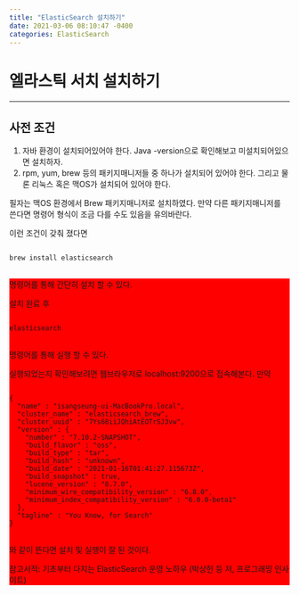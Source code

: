 ```yaml
---
title: "ElasticSearch 설치하기"
date: 2021-03-06 08:10:47 -0400
categories: ElasticSearch
---
```

# 엘라스틱 서치 설치하기
---
## 사전 조건

1. 자바 환경이 설치되어있어야 한다. Java -version으로 확인해보고 미설치되어있으면 설치하자.
2. rpm, yum, brew 등의 패키지매니저들 중 하나가 설치되어 있어야 한다. 그리고 물론 리눅스 혹은 맥OS가 설치되어 있어야 한다.

필자는 맥OS 환경에서 Brew 패키지매니저로 설치하였다. 만약 다른 패키지매니저를 쓴다면 명령어 형식이 조금 다를 수도 있음을 유의바란다.

이런 조건이 갖춰 졌다면
<div style="background-color:light blue; border-radius: 25px;">
<pre>
<code>
brew install elasticsearch
</code>
</pre>
<div style="background-color:red">
명령어를 통해 간단히 설치 할 수 있다.

설치 완료 후 
<pre>
<code>
elasticsearch
</code>
</pre>
명령어를 통해 실행 할 수 있다.

실행되었는지 확인해보려면 웹브라우저로 localhost:9200으로 접속해본다. 만약
<pre>
<code>
{
  "name" : "isangseung-ui-MacBookPro.local",
  "cluster_name" : "elasticsearch_brew",
  "cluster_uuid" : "7Ys68iiJQhiAtEOTrSJ3vw",
  "version" : {
    "number" : "7.10.2-SNAPSHOT",
    "build_flavor" : "oss",
    "build_type" : "tar",
    "build_hash" : "unknown",
    "build_date" : "2021-01-16T01:41:27.115673Z",
    "build_snapshot" : true,
    "lucene_version" : "8.7.0",
    "minimum_wire_compatibility_version" : "6.8.0",
    "minimum_index_compatibility_version" : "6.0.0-beta1"
  },
  "tagline" : "You Know, for Search"
}
</code>
</pre>
와 같이 뜬다면 설치 및 실행이 잘 된 것이다.

참고서적: 기초부터 다지는 ElasticSearch 운영 노하우 (박상헌 등 저, 프로그래밍 인사이트)
